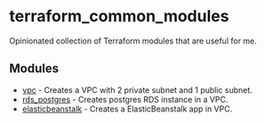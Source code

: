 # terraform_common_modules

Opinionated collection of Terraform modules that are useful for me.

## Modules

- [vpc](https://github.com/sent-hil/terraform_common_modules/tree/main/vpc) - Creates a VPC with 2 private subnet and 1 public subnet.
- [rds_postgres](https://github.com/sent-hil/terraform_common_modules/tree/main/rds_postgres) - Creates postgres RDS instance in a VPC.
- [elasticbeanstalk](https://github.com/sent-hil/terraform_common_modules/tree/main/elasticbeanstalk) - Creates a ElasticBeanstalk app in VPC.
